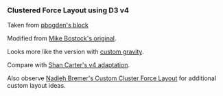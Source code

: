 
### Clustered Force Layout using D3 v4

Taken from [pbogden's block](https://bl.ocks.org/pbogden/854425acb57b4e5a4fdf4242c068a127)

Modified from [Mike Bostock's original](http://bl.ocks.org/mbostock/1747543).

Looks more like the version with [custom gravity](http://bl.ocks.org/mbostock/1748247).

Compare with [Shan Carter's v4 adaptation](https://bl.ocks.org/shancarter/f621ac5d93498aa1223d8d20e5d3a0f4).

Also observe [Nadieh Bremer's Custom Cluster Force Layout](https://observablehq.com/@nbremer/custom-cluster-force-layout) for additional custom layout ideas.